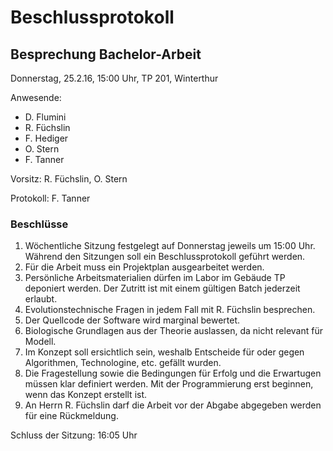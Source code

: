 # Beschlussprotokoll

## Besprechung Bachelor-Arbeit

Donnerstag, 25.2.16, 15:00 Uhr, TP 201, Winterthur

Anwesende:

*   D. Flumini
*   R. Füchslin
*   F. Hediger
*   O. Stern
*   F. Tanner

Vorsitz: R. Füchslin, O. Stern

Protokoll: F. Tanner

### Beschlüsse

1.  Wöchentliche Sitzung festgelegt auf Donnerstag jeweils um 15:00 Uhr.
    Während den Sitzungen soll ein Beschlussprotokoll geführt werden.
2.  Für die Arbeit muss ein Projektplan ausgearbeitet werden.
3.  Persönliche Arbeitsmaterialien dürfen im Labor im Gebäude TP deponiert werden.
    Der Zutritt ist mit einem gültigen Batch jederzeit erlaubt.
4.  Evolutionstechnische Fragen in jedem Fall mit R. Füchslin besprechen.
5.  Der Quellcode der Software wird marginal bewertet.
6.  Biologische Grundlagen aus der Theorie auslassen, da nicht relevant für Modell.
7.  Im Konzept soll ersichtlich sein, weshalb Entscheide für oder gegen Algorithmen, Technologine, etc.
    gefällt wurden.
8.  Die Fragestellung sowie die Bedingungen für Erfolg und die Erwartugen müssen klar
    definiert werden.
    Mit der Programmierung erst beginnen, wenn das Konzept erstellt ist.
9.  An Herrn R. Füchslin darf die Arbeit vor der Abgabe abgegeben werden
    für eine Rückmeldung.

Schluss der Sitzung: 16:05 Uhr
